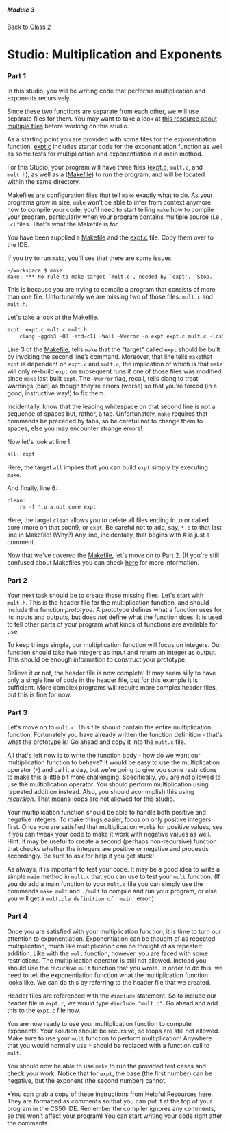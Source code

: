 ##### Module 3
[Back to Class 2](../../class2)
# Studio: Multiplication and Exponents

### Part 1
In this studio, you will be writing code that performs multiplication and exponents recursively.

Since these two functions are separate from each other, we will use separate files for them. You may want to take a look at <a href="../../resources/spread-out">this resource about multiple files</a> before working on this studio.

As a starting point you are provided with some files for the exponentiation function. [expt.c](expt.html) includes starter code for the exponentiation function as well as some tests for multiplication and exponentiation in a main method.

For this Studio, your program will have three files ([expt.c](expt.html), `mult.c`, and `mult.h`), as well as a ([Makefile](Makefile.html)) to run the program, and will be located within the same directory.  

Makefiles are configuration files that tell `make` exactly what to do.  As your programs grow in size, `make` won’t be able to infer from context anymore how to compile your code; you’ll need to start telling `make` how to compile your program, particularly when your program contains multiple source (i.e., `.c`) files. That's what the Makefile is for.

You have been supplied a [Makefile](Makefile.html) and the [expt.c](expt.html) file. Copy them over to the IDE. 

If you try to run `make`, you'll see that there are some issues:

```nohighlight
~/workspace $ make
make: *** No rule to make target `mult.c', needed by `expt'.  Stop.
```

This is because you are trying to compile a program that consists of more than one file. Unfortunately we are missing two of those files: `mult.c` and `mult.h`. 

Let's take a look at the [Makefile](makefile.html).

```c
expt: expt.c mult.c mult.h
	clang -ggdb3 -O0 -std=c11 -Wall -Werror -o expt expt.c mult.c -lcs50 -lm
```

Line 3 of the [Makefile](makefile.html), tells `make` that the "target" called `expt` should be built by invoking the second line’s command. Moreover, that line tells `make`that `expt` is dependent on `expt.c` and `mult.c`, the implication of which is that `make` will only re-build `expt` on subsequent runs if one of those files was modified since `make` last built `expt`.  The `-Werror` flag, recall, tells clang to treat warnings (bad) as though they’re errors (worse) so that you’re forced (in a good, instructive way!) to fix them. 

Incidentally, know that the leading whitespace on that second line is not a sequence of spaces but, rather, a tab. Unfortunately, `make` requires that commands be preceded by tabs, so be careful not to change them to spaces, else you may encounter strange errors!


Now let's look at line 1:

```c
all: expt
```
Here, the target `all` implies that you can build `expt` simply by executing `make`.

And finally, line 6:
```c
clean:
	rm -f *.o a.out core expt
```
Here, the target `clean`  allows you to delete all files ending in .o or called core (more on that soon!), or `expt`. Be careful not to add, say, `*.c` to that last line in Makefile! (Why?) Any line, incidentally, that begins with # is just a comment.

Now that we've covered the [Makefile](Makefile.html), let's move on to Part 2. (If you're still confused about Makefiles you can check <a href="https://en.wikipedia.org/wiki/Makefile" target="_blank">here</a> for more information.

### Part 2
Your next task should be to create those missing files. Let's start with `mult.h`. This is the header file for the multiplication function, and should include the function *prototype*. A prototype defines what a function uses for its inputs and outputs, but does _not_ define what the function does. It is used to tell other parts of your program what kinds of functions are available for use.

To keep things simple, our multiplication function will focus on integers. Our function should take two integers as input and return an integer as output. This should be enough information to construct your prototype.

Believe it or not, the header file is now complete! It may seem silly to have only a single line of code in the header file, but for this example it is sufficient. More complex programs will require more complex header files, but this is fine for now.

### Part 3
Let's move on to `mult.c`. This file should contain the entire multiplication function. Fortunately you have already written the function definition - that's what the prototype is! Go ahead and copy it into the `mult.c` file.

All that's left now is to write the function body - how do we want our multiplication function to behave? It would be easy to use the multiplication operator (`*`) and call it a day, but we're going to give you some restrictions to make this a little bit more challenging. Specifically, you are _not_ allowed to use the multiplication operator. You should perform multiplication using repeated addition instead. Also, you should acommplish this using *recursion*. That means loops are not allowed for this studio.

Your multiplication function should be able to handle both positive and negative integers. To make things easier, focus on only positive integers first. Once you are satisfied that multiplication works for positive values, see if you can tweak your code to make it work with negative values as well. Hint: it may be useful to create a second (perhaps non-recursive) function that checks whether the integers are positive or negative and proceeds accordingly. Be sure to ask for help if you get stuck!

As always, it is important to test your code. It may be a good idea to write a simple `main` method in `mult.c` that you can use to test your `mult` function. (If you do add a main function to your `mult.c` file you can simply use the commands `make mult` and `./mult` to compile and run your program, or else you will get a `multiple definition of 'main'` error.)

### Part 4
Once you are satisfied with your multiplication function, it is time to turn our attention to exponentiation. Exponentiation can be thought of as repeated multiplication, much like multiplication can be thought of as repeated addition. Like with the `mult` function, however, you are faced with some restrictions. The multiplication operator is still not allowed. Instead you should use the recursive `mult` function that you wrote. In order to do this, we need to tell the exponentiation function what the multiplication function looks like. We can do this by referring to the header file that we created.

Header files are referenced with the `#include` statement. So to include our header file in `expt.c`, we would type `#include "mult.c"`. Go ahead and add this to the `expt.c` file now.

You are now ready to use your multiplication function to compute exponents. Your solution should be recursive, so loops are still not allowed. Make sure to use your `mult` function to perform multiplication! Anywhere that you would normally use `*` should be replaced with a function call to `mult`.

You should now be able to use `make` to run the provided test cases and check your work. Notice that for `expt`, the base (the first number) can be negative, but the exponent (the second number) cannot.

*You can grab a copy of these instructions from Helpful Resources <a href="../../../../../../..//helpful-resources/modules/module-3.html#class-2-studio-multiplication-and-exponents" target="_blank">here</a>. They are formatted as comments so that you can put it at the top of your program in the CS50 IDE. Remember the compiler ignores any comments, so this won't affect your program! You can start writing your code right after the comments.

